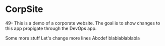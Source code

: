 # CorpSite

49- This is a demo of a corporate website.  The goal is to show changes to this app propigate through the DevOps app.

Some more stuff
Let's change more lines
Abcdef
blablablablabla
